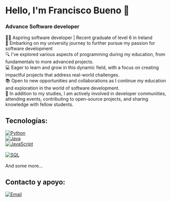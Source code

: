# Hello, I'm Francisco Bueno 👋
### Advance Software developer

👨‍🎓 Aspiring software developer | Recent graduate of level 6 in Ireland<br>
🌟 Embarking on my university journey to further pursue my passion for software development<br>
🔍 I've explored various aspects of programming during my education, from fundamentals to more advanced projects.<br>
💻 Eager to learn and grow in this dynamic field, with a focus on creating impactful projects that address real-world challenges.<br>
📚 Open to new opportunities and collaborations as I continue my education and exploration in the world of software development.<br>
🌱 In addition to my studies, I am actively involved in developer communities, attending events, contributing to open-source projects, and sharing knowledge with fellow students.<br>

## Tecnologías:<br>

[![Python](https://img.shields.io/badge/Python-yellow?style=for-the-badge&logo=python&logoColor=white&labelColor=101010)]()<br>
[![Java](https://img.shields.io/badge/Java-007396?style=for-the-badge&logo=java&logoColor=white&labelColor=101010)]()<br>
[![JavaScript](https://img.shields.io/badge/JavaScript-F7DF1E?style=for-the-badge&logo=javascript&logoColor=white&labelColor=101010)]()<br>
</br>
[![SQL](https://img.shields.io/badge/Microsoft%20SQL%20Server-CC2927?logo=microsoftsqlserver&logoColor=fff&style=for-the-badge)]()<br>
</br>
And some more...


## Contacto y apoyo:
[![Email]()](mailto:fbuenoleon@gmail.com)
</br>
